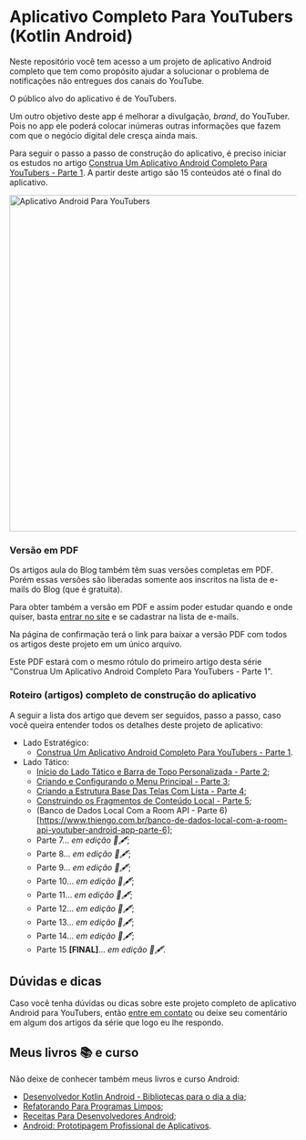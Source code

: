 # Aplicativo Completo Para YouTubers (Kotlin Android)

Neste repositório você tem acesso a um projeto de aplicativo Android completo que tem como propósito ajudar a solucionar o problema de notificações não entregues dos canais do YouTube.

O público alvo do aplicativo é de YouTubers.

Um outro objetivo deste app é melhorar a divulgação, *brand*, do YouTuber. Pois no app ele poderá colocar inúmeras outras informações que fazem com que o negócio digital dele cresça ainda mais.

Para seguir o passo a passo de construção do aplicativo, é preciso iniciar os estudos no artigo [Construa Um Aplicativo Android Completo Para YouTubers - Parte 1](https://www.thiengo.com.br/construa-um-aplicativo-android-completo-para-youtubers-parte-1). A partir deste artigo são 15 conteúdos até o final do aplicativo.

<img src="https://www.thiengo.com.br/img/post/normal/8hu102sv6b7a8ue1nc9etdp937e7e1f61565294937c4c8a6e1dfb15b18.jpg" height="590" alt="Aplicativo Android Para YouTubers">

### Versão em PDF

Os artigos aula do Blog também têm suas versões completas em PDF. Porém essas versões são liberadas somente aos inscritos na lista de e-mails do Blog (que é gratuita).

Para obter também a versão em PDF e assim poder estudar quando e onde quiser, basta [entrar no site](https://www.thiengo.com.br) e se cadastrar na lista de e-mails.

Na página de confirmação terá o link para baixar a versão PDF com todos os artigos deste projeto em um único arquivo.

Este PDF estará com o mesmo rótulo do primeiro artigo desta série "Construa Um Aplicativo Android Completo Para YouTubers - Parte 1".

### Roteiro (artigos) completo de construção do aplicativo

A seguir a lista dos artigo que devem ser seguidos, passo a passo, caso você queira entender todos os detalhes deste projeto de aplicativo:

- Lado Estratégico:
  - [Construa Um Aplicativo Android Completo Para YouTubers - Parte 1](https://www.thiengo.com.br/construa-um-aplicativo-android-completo-para-youtubers-parte-1).
- Lado Tático:
  - [Início do Lado Tático e Barra de Topo Personalizada - Parte 2](https://www.thiengo.com.br/inicio-do-lado-tatico-e-barra-de-topo-personalizada-youtuber-android-app-parte-2);
   - [Criando e Configurando o Menu Principal - Parte 3](https://www.thiengo.com.br/criando-e-configurando-o-menu-principal-youtuber-android-app-parte-3);
   - [Criando a Estrutura Base Das Telas Com Lista - Parte 4](https://www.thiengo.com.br/criando-a-estrutura-base-das-telas-com-lista-youtuber-android-app-parte-4);
   - [Construindo os Fragmentos de Conteúdo Local - Parte 5](https://www.thiengo.com.br/construindo-os-fragmentos-de-conteudo-local-youtuber-android-app-parte-5);
   - (Banco de Dados Local Com a Room API - Parte 6)[https://www.thiengo.com.br/banco-de-dados-local-com-a-room-api-youtuber-android-app-parte-6];
   - Parte 7... *em edição 📑🖋*;
   - Parte 8... *em edição 📑🖋*;
   - Parte 9... *em edição 📑🖋*;
   - Parte 10... *em edição 📑🖋*;
   - Parte 11... *em edição 📑🖋*;
   - Parte 12... *em edição 📑🖋*;
   - Parte 13... *em edição 📑🖋*;
   - Parte 14... *em edição 📑🖋*;
   - Parte 15 **[FINAL]**... *em edição 📑🖋*.

## Dúvidas e dicas

Caso você tenha dúvidas ou dicas sobre este projeto completo de aplicativo Android para YouTubers, então [entre em contato](https://www.thiengo.com.br/contato) ou deixe seu comentário em algum dos artigos da série que logo eu lhe respondo.

## Meus livros 📚 e curso

Não deixe de conhecer também meus livros e curso Android:

- [Desenvolvedor Kotlin Android - Bibliotecas para o dia a dia](https://www.thiengo.com.br/livro-desenvolvedor-kotlin-android);
- [Refatorando Para Programas Limpos](https://www.thiengo.com.br/livro-refatorando-para-programas-limpos);
- [Receitas Para Desenvolvedores Android](https://www.thiengo.com.br/livro-receitas-para-desenvolvedores-android);
- [Android: Prototipagem Profissional de Aplicativos](https://www.udemy.com/course/android-prototipagem-profissional-de-aplicativos/?locale=pt_BR&persist_locale=).
